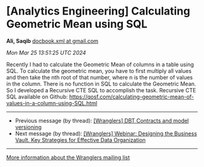


[Analytics Engineering] Calculating Geometric Mean using SQL
============================================================


**Ali, Saqib**
[docbook.xml at gmail.com](mailto:wranglers%40analyticsengineering.net?Subject=Re%3A%20%5BWranglers%5D%20Calculating%20Geometric%20Mean%20using%20SQL&In-Reply-To=%3CCABDm0O86L545pUMCqXy0aH2HHAL_ZomOC7vcGBZkxgrC0NbDuw%40mail.gmail.com%3E "[Wranglers] Calculating Geometric Mean using SQL")   

*Mon Mar 25 13:51:25 UTC 2024*  

Recently I had to calculate the Geometric Mean of columns in a table using
SQL. To calculate the geometric mean, you have to first multiply all values
and then take the nth root of that number, where n is the number of values
in the column. There is no function in SQL to calculate the Geometric Mean.
So I developed a Recursive CTE SQL to accomplish the task. Recursive CTE
SQL available on Github:
<https://qosf.com/calculating-geometric-mean-of-values-in-a-column-using-SQL.html>
  
  




---


* Previous message (by thread): [[Wranglers] DBT Contracts and model versioning](000042.html)
* Next message (by thread): [[Wranglers] Webinar: Designing the Business Vault. Key Strategies for Effective Data Organization](000026.html)




---


[More information about the Wranglers
mailing list](https://analyticsengineering.net/mailman/listinfo/wranglers)  




